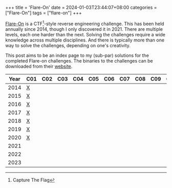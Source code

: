 +++
title = 'Flare-On'
date = 2024-01-03T23:44:07+08:00
categories = ["Flare-On"]
tags = ["flare-on"]
+++

[Flare-On][flareon] is a CTF[^1]-style reverse engineering challenge. This has
been held annually since 2014, though I only discovered it in 2021. There are
multiple levels, each one harder than the next. Solving the challenges require
a wide knowledge across multiple disciplines. And there is typically more than
one way to solve the challenges, depending on one's creativity.

This post aims to be an index page to my (sub-par) solutions for the completed
Flare-on challenges. The binaries to the challenges can be downloaded from their
[website][flareon].

| Year | C01         | C02 | C03 | C04 | C05 | C06 | C07 | C08 | C09 | C10 | C11 | C12 | C13 |
| ---- | ----------- | --- | --- | --- | --- | --- | --- | --- | --- | --- | --- | --- | --- |
| 2014 | [X][f01c01] |
| 2015 | [X][f02c01] |
| 2016 | [X][f03c01] |
| 2017 | [X][f04c01] |
| 2018 | [X][f05c01] |
| 2019 | [X][f06c01] |
| 2020 | [X][f07c01] |
| 2021 |             |
| 2022 |             |
| 2023 |             |

[flareon]: https://www.flare-on.com
[f01c01]: /posts/flareon/2014/f01c01
[f02c01]: /posts/flareon/2015/f02c01
[f03c01]: /posts/flareon/2016/f03c01
[f04c01]: /posts/flareon/2017/f04c01
[f05c01]: /posts/flareon/2018/f05c01
[f06c01]: /posts/flareon/2019/f06c01
[f07c01]: /posts/flareon/2020/f07c01

[^1]: Capture The Flag
